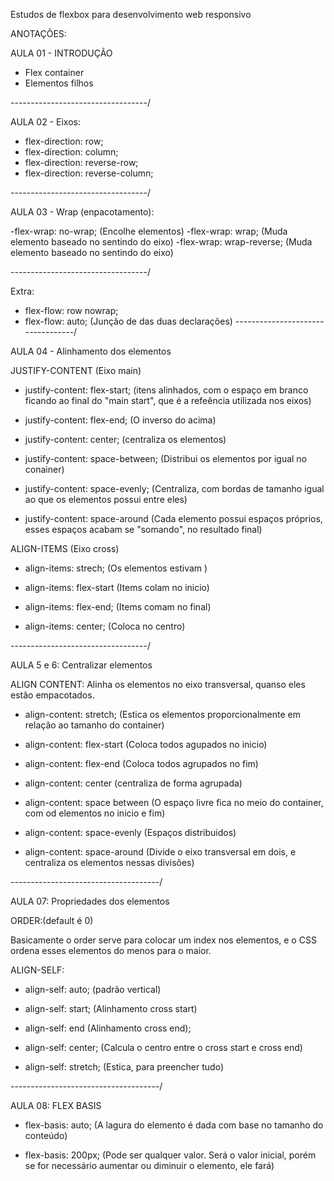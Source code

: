 Estudos de flexbox para desenvolvimento web responsivo

ANOTAÇÕES: 

AULA 01 - INTRODUÇÃO

- Flex container
- Elementos filhos

----------------------------------/

AULA 02 - Eixos: 

- flex-direction: row;
- flex-direction: column;
- flex-direction: reverse-row;
- flex-direction: reverse-column;

----------------------------------/

AULA 03 - Wrap (enpacotamento):

-flex-wrap: no-wrap; (Encolhe elementos)
-flex-wrap: wrap; (Muda elemento baseado no sentindo do eixo)
-flex-wrap: wrap-reverse; (Muda elemento baseado no sentindo do eixo)

----------------------------------/

Extra: 
- flex-flow: row nowrap; 
- flex-flow: auto;
(Junção de das duas declarações) 
----------------------------------/

AULA 04 - Alinhamento dos elementos 

JUSTIFY-CONTENT (Eixo main)

- justify-content: flex-start; (itens alinhados, com o espaço em branco ficando ao final do "main start", que é a refeência utilizada nos eixos)

- justify-content: flex-end; (O inverso do acima)

- justify-content: center; (centraliza os elementos)

- justify-content: space-between; (Distribui os elementos por igual no conainer)

- justify-content: space-evenly; (Centraliza, com bordas de tamanho igual ao que os elementos possui entre eles)

- justify-content: space-around
(Cada elemento possui espaços próprios, esses espaços acabam se "somando", no resultado final)

ALIGN-ITEMS (Eixo cross)

- align-items: strech;
(Os elementos estivam )

- align-items: flex-start (Items colam no inicio)

- align-items: flex-end; (Items comam no final)

- align-items: center; (Coloca no centro)

----------------------------------/

AULA 5 e 6: Centralizar elementos

ALIGN CONTENT: Alinha os elementos no eixo transversal, quanso eles estão empacotados.

- align-content: stretch; (Estica os elementos proporcionalmente em relação ao tamanho do container)

- align-content: flex-start (Coloca todos agupados no inicio)

- align-content: flex-end (Coloca todos agrupados no fim)

- align-content: center (centraliza de forma agrupada)

- align-content: space between (O espaço livre fica no meio do container, com od elementos no inicio e fim)

- align-content: space-evenly (Espaços distribuidos)

- align-content: space-around (Divide o eixo transversal em dois, e centraliza os elementos nessas divisões)

-------------------------------------/

AULA 07: Propriedades dos elementos

ORDER:(default é 0)

Basicamente o order serve para colocar um index nos elementos, e o CSS ordena esses elementos do menos para o maior.

ALIGN-SELF: 

- align-self: auto; (padrão vertical)

- align-self: start; (Alinhamento cross start)

- align-self: end (Alinhamento cross end);

- align-self: center; (Calcula o centro entre o cross start e cross end)

- align-self: stretch; (Estica, para preencher tudo)

-------------------------------------/

AULA 08: FLEX BASIS

- flex-basis: auto; (A lagura do elemento é dada com base no tamanho do conteúdo)

- flex-basis: 200px; (Pode ser qualquer valor. Será o valor inicial, porém se for necessário aumentar ou diminuir o elemento, ele fará)